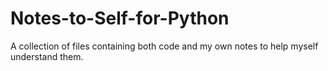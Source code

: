 # Notes-to-Self-for-Python
A collection of files containing both code and my own notes to help myself understand them.
